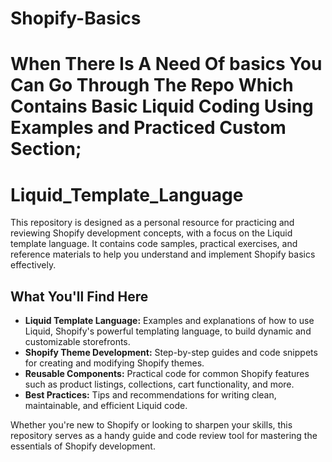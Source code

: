 # Shopify-Basics

# When There Is A Need Of basics You Can Go Through The Repo Which Contains Basic Liquid Coding Using Examples and Practiced Custom Section;

# Liquid_Template_Language

This repository is designed as a personal resource for practicing and reviewing Shopify development concepts, with a focus on the Liquid template language. It contains code samples, practical exercises, and reference materials to help you understand and implement Shopify basics effectively.

## What You'll Find Here

- **Liquid Template Language:** Examples and explanations of how to use Liquid, Shopify's powerful templating language, to build dynamic and customizable storefronts.
- **Shopify Theme Development:** Step-by-step guides and code snippets for creating and modifying Shopify themes.
- **Reusable Components:** Practical code for common Shopify features such as product listings, collections, cart functionality, and more.
- **Best Practices:** Tips and recommendations for writing clean, maintainable, and efficient Liquid code.

Whether you're new to Shopify or looking to sharpen your skills, this repository serves as a handy guide and code review tool for mastering the essentials of Shopify development.
